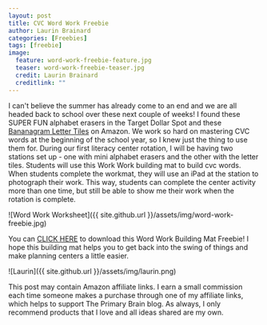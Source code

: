 ```yaml
---
layout: post
title: CVC Word Work Freebie
author: Laurin Brainard
categories: [Freebies]
tags: [freebie]
image:
  feature: word-work-freebie-feature.jpg
  teaser: word-work-freebie-teaser.jpg
  credit: Laurin Brainard
  creditlink: ""
---
```

I can't believe the summer has already come to an end and we are all headed back to school over these next couple of weeks! I found these SUPER FUN alphabet erasers in the Target Dollar Spot and these [Bananagram Letter Tiles](https://www.amazon.com/gp/product/1932188126/ref=as_li_tl?ie=UTF8&camp=1789&creative=9325&creativeASIN=1932188126&linkCode=as2&tag=theprimarybra-20&linkId=6d6f6aec052a4cfb37f299e1c3c86ea1) on Amazon. We work so hard on mastering CVC words at the beginning of the school year, so I knew just the thing to use them for. During our first literacy center rotation, I will be having two stations set up - one with mini alphabet erasers and the other with the letter tiles. Students will use this Work Work building mat to build cvc words. When students complete the workmat, they will use an iPad at the station to photograph their work. This way, students can complete the center activity more than one time, but still be able to show me their work when the rotation is complete. 

![Word Work Worksheet]({{ site.github.url }}/assets/img/word-work-freebie.jpg)

You can [CLICK HERE](https://drive.google.com/file/d/1i-vv3YJzz3Cy8VUnlel8SLJHjikfnvuz/view?usp=sharing) to download this Word Work Building Mat Freebie! I hope this building mat helps you to get back into the swing of things and make planning centers a little easier. 

![Laurin]({{ site.github.url }}/assets/img/laurin.png)

This post may contain Amazon affiliate links. I earn a small commission each time someone makes a purchase through one of my affiliate links, which helps to support The Primary Brain blog. As always, I only recommend products that I love and all ideas shared are my own. 